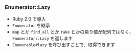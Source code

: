 ### Enumerator::Lazy

* Ruby 2.0 で導入
* `Enumerator` を継承
* `map` とか `find_all` とか `take` とかの戻り値が配列ではなく、`Enumerator::Lazy` を返します
* `Enumerable#lazy` を呼び出すことで、取得できます
